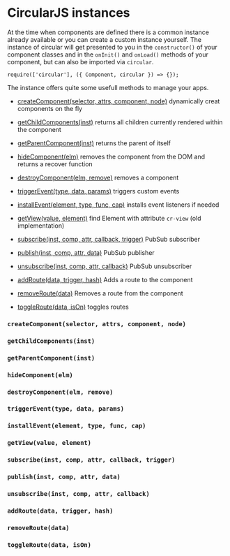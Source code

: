 # CircularJS instances

At the time when components are defined there is a common instance already available or you can create a custom instance yourself. The instance of circular will get presented to you in the `constructor()` of your component classes and in the `onInit()` and `onLoad()` methods of your component, but can also be imported via `circular`.

```JS
require(['circular'], ({ Component, circular }) => {});
```

The instance offers quite some usefull methods to manage your apps.

- [createComponent(selector, attrs, component, node)](#createcomponentselector-attrs-component-node) dynamically creat components on the fly
- [getChildComponents(inst)](#getchildcomponentsinst) returns all children currently rendered within the component
- [getParentComponent(inst)](#getparentcomponentinst) returns the parent of itself
- [hideComponent(elm)](#hidecomponentelm) removes the component from the DOM and returns a recover function
- [destroyComponent(elm, remove)](#destroycomponentelm-remove) removes a component

- [triggerEvent(type, data, params)](#triggereventtype-data-params) triggers custom events
- [installEvent(element, type, func, cap)](#installeventelement-type-func-cap) installs event listeners if needed
- [getView(value, element)](#getviewvalue-element) find Element with attribute `cr-view` (old implementation)
- [subscribe(inst, comp, attr, callback, trigger)](#subscribeinst-comp-attr-callback-trigger) PubSub subscriber
- [publish(inst, comp, attr, data)](#publishinst-comp-attr-data) PubSub publisher
- [unsubscribe(inst, comp, attr, callback)](#unsubscribeinst-comp-attr-callback) PubSub unsubscriber
- [addRoute(data, trigger, hash)](#addroutedata-trigger-hash) Adds a route to the component
- [removeRoute(data)](#removeroutedata) Removes a route from the component
- [toggleRoute(data, isOn)](#toggleroutedata-ison) toggles routes


### `createComponent(selector, attrs, component, node)`

### `getChildComponents(inst)`

### `getParentComponent(inst)`

### `hideComponent(elm)`

### `destroyComponent(elm, remove)`


### `triggerEvent(type, data, params)`

### `installEvent(element, type, func, cap)`

### `getView(value, element)`

### `subscribe(inst, comp, attr, callback, trigger)`

### `publish(inst, comp, attr, data)`

### `unsubscribe(inst, comp, attr, callback)`

### `addRoute(data, trigger, hash)`

### `removeRoute(data)`

### `toggleRoute(data, isOn)`
